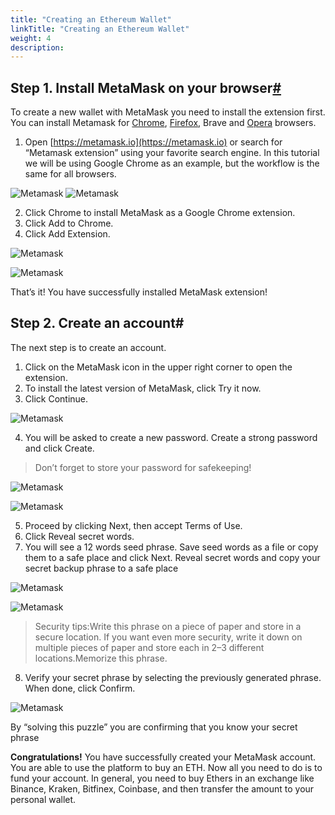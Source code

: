 ```yaml
---
title: "Creating an Ethereum Wallet"
linkTitle: "Creating an Ethereum Wallet"
weight: 4
description:
---
```


## Step 1. Install MetaMask on your browser[#](https://docs.matic.network/docs/develop/metamask/hello/#step-1-install-metamask-on-your-browser)

To create a new wallet with MetaMask you need to install the extension first. You can install Metamask for [Chrome](https://chrome.google.com/webstore/detail/nkbihfbeogaeaoehlefnkodbefgpgknn), [Firefox](https://addons.mozilla.org/en-US/firefox/addon/ether-metamask/), Brave and [Opera](https://addons.opera.com/en/extensions/details/metamask/) browsers.

1. Open [https://metamask.io](https://metamask.io) or search for “Metamask extension” using your favorite search engine.
In this tutorial we will be using Google Chrome as an example, but the workflow is the same for all browsers.

![Metamask](https://miro.medium.com/max/1492/1*JCvnTXS3Xu0X-RExle77LA.png "Metamask")
![Metamask](https://miro.medium.com/max/2768/1*yO33yG60Vzht6n9L4JcXeA.png "Metamask")

2. Click Chrome to install MetaMask as a Google Chrome extension.
3. Click Add to Chrome.
4. Click Add Extension.

![Metamask](https://miro.medium.com/max/2373/1*pGyNYTNmc_gZskdXH0enKQ.png "Metamask")

![Metamask](https://miro.medium.com/max/2251/1*ukli2LnKCQkMKT0TJFi5iQ.png "Metamask")

That’s it! You have successfully installed MetaMask extension!

## Step 2. Create an account#
The next step is to create an account.
1. Click on the MetaMask icon in the upper right corner to open the extension.
2. To install the latest version of MetaMask, click Try it now.
3. Click Continue.

![Metamask](https://miro.medium.com/max/1486/1*5hrpXhzgQYNQMV2GhQl4-Q.gif "Metamask")

4. You will be asked to create a new password. Create a strong password and click Create.
> Don’t forget to store your password for safekeeping!

![Metamask](https://miro.medium.com/max/1433/1*FZEkwKijuGmIXMLfEHwtgg.png "Metamask")

![Metamask](https://miro.medium.com/max/1488/1*GY-dCrx6d2nXdJVT4g_STg.png "Metamask")

5. Proceed by clicking Next, then accept Terms of Use.
6. Click Reveal secret words.
7. You will see a 12 words seed phrase. Save seed words as a file or copy them to a safe place and click Next.
Reveal secret words and copy your secret backup phrase to a safe place

![Metamask](https://miro.medium.com/max/1499/1*3Q9CtffF4SrXNpcjoEiPWw.png "Metamask")

![Metamask](https://miro.medium.com/max/1500/1*ZVGYYeUAhvWP3vx0MLyJvg.png "Metamask")

> Security tips:Write this phrase on a piece of paper and store in a secure location. If you want even more security, write it down on multiple pieces of paper and store each in 2–3 different locations.Memorize this phrase.

8. Verify your secret phrase by selecting the previously generated phrase. When done, click Confirm.

![Metamask](https://miro.medium.com/max/636/1*n6mJR5csvbgsBK-hcx6nBQ.gif "Metamask")

By “solving this puzzle” you are confirming that you know your secret phrase

**Congratulations!** You have successfully created your MetaMask account. You are able to use the platform to buy an ETH. Now all you need to do is to fund your account. In general, you need to buy Ethers in an exchange like Binance, Kraken, Bitfinex, Coinbase, and then transfer the amount to your personal wallet.
